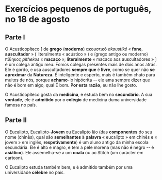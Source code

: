 # Exercícios pequenos de português, no 18 de agosto

## Parte I

O Acusticopíteco \[ de **grego** (**moderno**) ακουστικό _akoustikó_ « **fone**, **auscultador** » ( literalmente « acústico » ) e (grego antigo ou moderno) πίθηκος _píthekos_ « **macaco** »; **literalmente** « macaco aos auscultadores » ] é um colega antigo meu. Fomos colegas presentes mais de dois anos atrás. Ele é gordo, e usa auscultadores **sempre que** é **livre**, como se quer não **se aproximar** da **Natureza**. É inteligente e esperto, mais é também chato para muitos de nós, porque **achamo**-lo hipócrita -- ele ama sempre dizer que não é bom em algo, qual É bom. **Por esta razão**, eu não lhe gosto.

O Acusticopíteco gosta da **medicina**, e estuda bem no **secundário**. A sua **vontade**, ele é **admitido** por o **colégio** de medicina duma universidade famosa no país.

## Parte II

O Eucalipto, Eucalipto-**Jovem** ou Eucalipto Ião (das **componentes** do seu nome (chinês), qual são **semelhantes** à **palavra** « eucalipto » em chinês e « jovem » em inglês, **respetivamente**) é um aluno antigo da minha escola secundária. Ele é alto e magro, e tem a pele morena (mas não é negro -- é **asiático**). Ele assemelha-se a um **coala** ou ao Stitch (um carácter em cartoon).

O Eucalipto estuda também bem, e é admitido também por uma universidade **célebre** no país.

